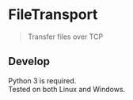 # FileTransport

> Transfer files over TCP

## Develop
  
Python 3 is required.  
Tested on both Linux and Windows.
